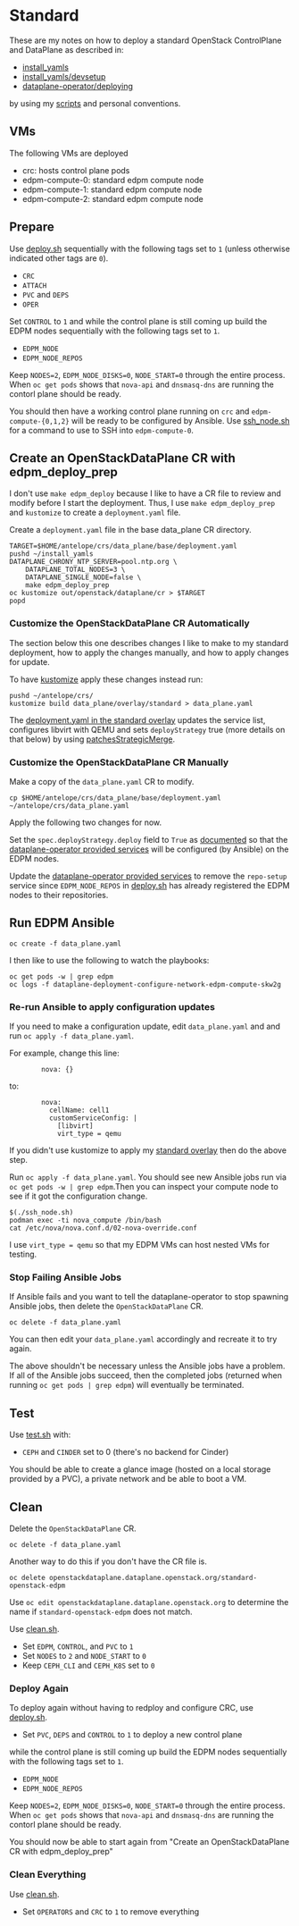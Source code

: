 # Standard

These are my notes on how to deploy a standard OpenStack ControlPlane
and DataPlane as described in:

- [install_yamls](https://github.com/openstack-k8s-operators/install_yamls/tree/main#deploy-dev-env-using-crc-edpm-nodes-with-isolated-networks)
- [install_yamls/devsetup](https://github.com/openstack-k8s-operators/install_yamls/tree/main/devsetup)
- [dataplane-operator/deploying](https://openstack-k8s-operators.github.io/dataplane-operator/deploying/)

by using my [scripts](../scripts) and personal conventions.

## VMs

The following VMs are deployed

- crc: hosts control plane pods
- edpm-compute-0: standard edpm compute node
- edpm-compute-1: standard edpm compute node
- edpm-compute-2: standard edpm compute node

## Prepare

Use [deploy.sh](../scripts/deploy.sh) sequentially with the following
tags set to `1` (unless otherwise indicated other tags are `0`).

- `CRC`
- `ATTACH`
- `PVC` and `DEPS`
- `OPER`

Set `CONTROL` to `1` and while the control plane is still coming up
build the EDPM nodes sequentially with the following tags set to `1`.

- `EDPM_NODE`
- `EDPM_NODE_REPOS`

Keep `NODES=2`, `EDPM_NODE_DISKS=0`, `NODE_START=0` through the entire
process. When `oc get pods` shows that `nova-api` and `dnsmasq-dns`
are running the contorl plane should be ready.

You should then have a working control plane running on `crc`
and `edpm-compute-{0,1,2}` will be ready to be configured by Ansible.
Use [ssh_node.sh](../scripts/ssh_node.sh) for a command to use
to SSH into `edpm-compute-0`.

## Create an OpenStackDataPlane CR with edpm_deploy_prep

I don't use `make edpm_deploy` because I like to have a CR file to
review and modify before I start the deployment. Thus, I use `make
edpm_deploy_prep` and `kustomize` to create a `deployment.yaml` file.

Create a `deployment.yaml` file in the base data_plane CR directory.
```
TARGET=$HOME/antelope/crs/data_plane/base/deployment.yaml
pushd ~/install_yamls
DATAPLANE_CHRONY_NTP_SERVER=pool.ntp.org \
    DATAPLANE_TOTAL_NODES=3 \
    DATAPLANE_SINGLE_NODE=false \
    make edpm_deploy_prep
oc kustomize out/openstack/dataplane/cr > $TARGET
popd
```
### Customize the OpenStackDataPlane CR Automatically

The section below this one describes changes I like to make to my
standard deployment, how to apply the changes manually, and how to
apply changes for update.

To have [kustomize](https://kustomize.io/) apply these changes instead
run:
```
pushd ~/antelope/crs/
kustomize build data_plane/overlay/standard > data_plane.yaml
```
The
[deployment.yaml in the standard overlay](../crs/data_plane/overlay/standard/deployment.yaml)
updates the service list, configures libvirt with QEMU and sets
`deployStrategy` true (more details on that below) by using
[patchesStrategicMerge](https://kubectl.docs.kubernetes.io/references/kustomize/builtins/#_patchesstrategicmerge_).

### Customize the OpenStackDataPlane CR Manually

Make a copy of the `data_plane.yaml` CR to modify.
```
cp $HOME/antelope/crs/data_plane/base/deployment.yaml ~/antelope/crs/data_plane.yaml
```

Apply the following two changes for now.

Set the `spec.deployStrategy.deploy` field to `True` as
[documented](https://openstack-k8s-operators.github.io/dataplane-operator/deploying/#deploy-the-dataplane)
so that the
[dataplane-operator provided services](https://openstack-k8s-operators.github.io/dataplane-operator/composable_services)
will be configured (by Ansible) on the EDPM nodes.

Update the
[dataplane-operator provided services](https://openstack-k8s-operators.github.io/dataplane-operator/composable_services/#dataplane-operator-provided-services)
to remove the `repo-setup` service since `EDPM_NODE_REPOS`
in [deploy.sh](../scripts/deploy.sh) has already registered the EDPM
nodes to their repositories.

## Run EDPM Ansible
```
oc create -f data_plane.yaml
```
I then like to use the following to watch the playbooks:
```
oc get pods -w | grep edpm
oc logs -f dataplane-deployment-configure-network-edpm-compute-skw2g
```

### Re-run Ansible to apply configuration updates

If you need to make a configuration update, edit `data_plane.yaml` and
and run `oc apply -f data_plane.yaml`.

For example, change this line:
```
        nova: {}
```
to:
```
        nova:
          cellName: cell1
          customServiceConfig: |
            [libvirt]
            virt_type = qemu
```
If you didn't use kustomize to apply my
[standard overlay](../crs/data_plane/overlay/standard/deployment.yaml)
then do the above step.

Run `oc apply -f data_plane.yaml`. You should see new Ansible jobs run
via `oc get pods -w | grep edpm`.Then you can inspect your compute
node to see if it got the configuration change.
```
$(./ssh_node.sh)
podman exec -ti nova_compute /bin/bash
cat /etc/nova/nova.conf.d/02-nova-override.conf
```
I use `virt_type = qemu` so that my EDPM VMs can host nested VMs for testing.

### Stop Failing Ansible Jobs

If Ansible fails and you want to tell the dataplane-operator to stop
spawning Ansible jobs, then delete the `OpenStackDataPlane` CR.
```
oc delete -f data_plane.yaml
```
You can then edit your `data_plane.yaml` accordingly and recreate it to
try again.

The above shouldn't be necessary unless the Ansible jobs have a
problem. If all of the Ansible jobs succeed, then the completed
jobs (returned when running `oc get pods | grep edpm`) will eventually
be terminated.

## Test

Use [test.sh](../scripts/test.sh) with:

- `CEPH` and `CINDER` set to 0 (there's no backend for Cinder)

You should be able to create a glance image (hosted on a local storage
provided by a PVC), a private network and be able to boot a VM.

## Clean

Delete the `OpenStackDataPlane` CR.
```
oc delete -f data_plane.yaml
```
Another way to do this if you don't have the CR file is.
```
oc delete openstackdataplane.dataplane.openstack.org/standard-openstack-edpm
```
Use `oc edit openstackdataplane.dataplane.openstack.org` to determine
the name if `standard-openstack-edpm` does not match.

Use [clean.sh](../scripts/clean.sh).

- Set `EDPM`, `CONTROL`, and `PVC` to `1`
- Set `NODES` to `2` and `NODE_START` to `0`
- Keep `CEPH_CLI` and `CEPH_K8S` set to `0`

### Deploy Again

To deploy again without having to redploy and configure CRC,
use [deploy.sh](../scripts/deploy.sh).

- Set `PVC`, `DEPS` and `CONTROL` to `1` to deploy a new control plane

while the control plane is still coming up build the EDPM nodes
sequentially with the following tags set to `1`.

- `EDPM_NODE`
- `EDPM_NODE_REPOS`

Keep `NODES=2`, `EDPM_NODE_DISKS=0`, `NODE_START=0` through the entire
process. When `oc get pods` shows that `nova-api` and `dnsmasq-dns`
are running the contorl plane should be ready.

You should now be able to start again from "Create an
OpenStackDataPlane CR with edpm_deploy_prep"

### Clean Everything

Use [clean.sh](../scripts/clean.sh).

- Set `OPERATORS` and `CRC` to `1` to remove everything
